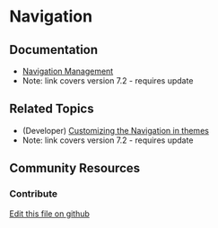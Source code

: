 # Navigation

## Documentation

* [Navigation Management](https://portal.liferay.dev/docs/7-2/user/-/knowledge_base/u/managing-site-navigation)
* Note: link covers version 7.2 - requires update

## Related Topics

* (Developer) [Customizing the Navigation in themes](https://portal.liferay.dev/docs/7-2/tutorials/-/knowledge_base/t/customizing-the-navigation)
* Note: link covers version 7.2 - requires update

## Community Resources


### Contribute

[Edit this file on github](https://github.com/olafk/controlpanel-documentation-docs/blob/master/md/73en/com_liferay_site_navigation_admin_web_portlet_SiteNavigationAdminPortlet.md)
